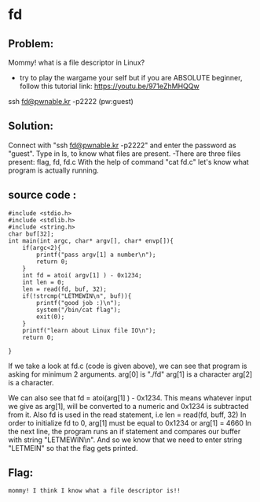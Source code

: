 # fd

## Problem:

Mommy! what is a file descriptor in Linux?

* try to play the wargame your self but if you are ABSOLUTE beginner, follow this tutorial link:
https://youtu.be/971eZhMHQQw

ssh fd@pwnable.kr -p2222 (pw:guest)

## Solution:
Connect with "ssh fd@pwnable.kr -p2222" and enter the password as "guest". 
Type in ls, to know what files are present.
-There are three files present: flag, fd, fd.c
With the help of command "cat fd.c" let's know what program is actually running.

## source code :

```
#include <stdio.h>
#include <stdlib.h>
#include <string.h>
char buf[32];
int main(int argc, char* argv[], char* envp[]){
	if(argc<2){
		printf("pass argv[1] a number\n");
		return 0;
	}
	int fd = atoi( argv[1] ) - 0x1234;
	int len = 0;
	len = read(fd, buf, 32);
	if(!strcmp("LETMEWIN\n", buf)){
		printf("good job :)\n");
		system("/bin/cat flag");
		exit(0);
	}
	printf("learn about Linux file IO\n");
	return 0;

}
```

If we take a look at fd.c (code is given above), we can see that program is asking for minimum 2 arguments. 
arg[0] is "./fd"
arg[1] is a character
arg[2] is a character.

We can also see that fd = atoi(arg[1] ) - 0x1234. This means whatever input we give as arg[1], will be converted to a numeric and 0x1234 is subtracted from it.
Also fd is used in the read statement, i.e 
len = read(fd, buff, 32)
In order to initialize fd to 0, arg[1] must be equal to 0x1234 or arg[1] = 4660
In the next line, the program runs an if statement and compares our buffer with string "LETMEWIN\n". And so we know that we need to enter string "LETMEIN" so that the flag gets printed.

## Flag: 
```mommy! I think I know what a file descriptor is!!```

